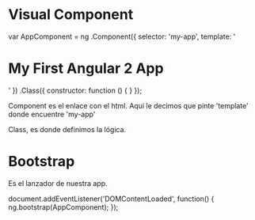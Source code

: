 # Visual Component

var AppComponent = ng
  .Component({
    selector: 'my-app',
    template: '<h1>My First Angular 2 App</h1>'
  })
  .Class({
    constructor: function () { }
  });


Component es el enlace con el html. Aqui le decimos que pinte 'template' donde encuentre 'my-app'

Class, es donde definimos la lógica.


# Bootstrap
Es el lanzador de nuestra app.

document.addEventListener('DOMContentLoaded', function() {
  ng.bootstrap(AppComponent);
});
